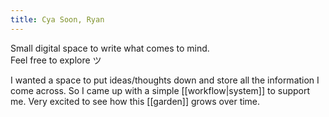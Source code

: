 ```yaml
---
title: Cya Soon, Ryan
---
```


Small digital space to write what comes to mind. \
Feel free to explore ツ

I wanted a space to put ideas/thoughts down and store all the information I come across. So I came up with a simple [[workflow|system]] to support me. Very excited to see how this [[garden]] grows over time.

